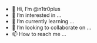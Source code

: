 - 👋 Hi, I’m @n1tr0plus
- 👀 I’m interested in ...
- 🌱 I’m currently learning ...
- 💞️ I’m looking to collaborate on ...
- 📫 How to reach me ...

<!---
n1tr0plus/n1tr0plus is a ✨ special ✨ repository because its `README.md` (this file) appears on your GitHub profile.
You can click the Preview link to take a look at your changes.
--->
